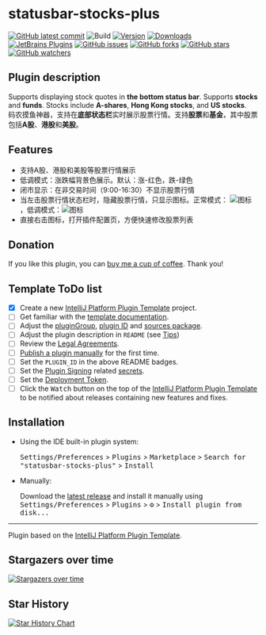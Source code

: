 # statusbar-stocks-plus

[![GitHub latest commit](https://badgen.net/github/last-commit/hms58/statusbar-stocks-plus)](https://github.com/hms58/statusbar-stocks-plus/commit/)
![Build](https://github.com/hms58/statusbar-stocks-plus/workflows/Build/badge.svg)
[![Version](https://img.shields.io/jetbrains/plugin/v/27234-statusbar-stocks-plus.svg)](https://plugins.jetbrains.com/plugin/27234-statusbar-stocks-plus)
[![Downloads](https://img.shields.io/jetbrains/plugin/d/27234-statusbar-stocks-plus.svg)](https://plugins.jetbrains.com/plugin/27234-statusbar-stocks-plus)
[![JetBrains Plugins](https://img.shields.io/jetbrains/plugin/r/rating/27234-statusbar-stocks-plus)](https://plugins.jetbrains.com/plugin/27234-statusbar-stocks-plus.svg)
[![GitHub issues](https://img.shields.io/github/issues/hms58/statusbar-stocks-plus.svg)](https://github.com/hms58/statusbar-stocks-plus/issues/)
[![GitHub forks](https://img.shields.io/github/forks/hms58/statusbar-stocks-plus.svg?style=social&label=Fork&maxAge=2592000)](https://github.com/hms58/statusbar-stocks-plus/network/)
[![GitHub stars](https://img.shields.io/github/stars/hms58/statusbar-stocks-plus.svg?style=social&label=Star&maxAge=2592000)](https://github.com/hms58/statusbar-stocks-plus/stargazers/)
[![GitHub watchers](https://img.shields.io/github/watchers/hms58/statusbar-stocks-plus.svg?style=social&label=Watch&maxAge=2592000)](https://github.com/hms58/statusbar-stocks-plus/watchers/)

## Plugin description
<!-- Plugin description -->

<div>
    <p>
      Supports displaying stock quotes in <b>the bottom status bar</b>.
      Supports <b>stocks</b> and <b>funds</b>. Stocks include <b>A-shares</b>, <b>Hong Kong stocks</b>, and <b>US stocks</b>.<br>
      码农摸鱼神器，支持在<b>底部状态栏</b>实时展示股票行情。支持<b>股票</b>和<b>基金</b>，其中股票包括<b>A股</b>、<b>港股</b>和<b>美股</b>。
    </p>
    <h2>Features</h2>
    <ul>
        <li>支持A股、港股和美股等股票行情展示</li>
        <li>低调模式：涨跌幅背景色展示。默认：涨-红色，跌-绿色</li>
        <li>闭市显示：在非交易时间（9:00-16:30）不显示股票行情</li>
        <li>当左击股票行情状态栏时，隐藏股票行情，只显示图标。正常模式：
            <img src="https://cdn.jsdelivr.net/gh/hms58/statusbar-stocks-plus@main/src/main/resources/icons/toggle.png" alt="图标">，低调模式：<img src="https://cdn.jsdelivr.net/gh/hms58/statusbar-stocks-plus@main/src/main/resources/icons/toggle_low.svg" alt="图标">
        </li>
        <li>直接右击图标，打开插件配置页，方便快速修改股票列表</li>
    </ul>
    <h2>Donation</h2>
    <p>If you like this plugin, you can <a href="https://ifdian.net/order/create?user_id=af5669aafee611ef988f5254001e7c00&remark=&affiliate_code=" target="_blank">buy me a cup of coffee</a>. Thank you!</p>
</div>

<!-- Plugin description end -->

## Template ToDo list
- [x] Create a new [IntelliJ Platform Plugin Template][template] project.
- [ ] Get familiar with the [template documentation][template].
- [ ] Adjust the [pluginGroup](./gradle.properties), [plugin ID](./src/main/resources/META-INF/plugin.xml) and [sources package](./src/main/kotlin).
- [ ] Adjust the plugin description in `README` (see [Tips][docs:plugin-description])
- [ ] Review the [Legal Agreements](https://plugins.jetbrains.com/docs/marketplace/legal-agreements.html?from=IJPluginTemplate).
- [ ] [Publish a plugin manually](https://plugins.jetbrains.com/docs/intellij/publishing-plugin.html?from=IJPluginTemplate) for the first time.
- [ ] Set the `PLUGIN_ID` in the above README badges.
- [ ] Set the [Plugin Signing](https://plugins.jetbrains.com/docs/intellij/plugin-signing.html?from=IJPluginTemplate) related [secrets](https://github.com/JetBrains/intellij-platform-plugin-template#environment-variables).
- [ ] Set the [Deployment Token](https://plugins.jetbrains.com/docs/marketplace/plugin-upload.html?from=IJPluginTemplate).
- [ ] Click the <kbd>Watch</kbd> button on the top of the [IntelliJ Platform Plugin Template][template] to be notified about releases containing new features and fixes.

## Installation

- Using the IDE built-in plugin system:

  <kbd>Settings/Preferences</kbd> > <kbd>Plugins</kbd> > <kbd>Marketplace</kbd> > <kbd>Search for "statusbar-stocks-plus"</kbd> >
  <kbd>Install</kbd>

- Manually:

  Download the [latest release](https://github.com/hms58/statusbar-stocks-plus/releases/latest) and install it manually using
  <kbd>Settings/Preferences</kbd> > <kbd>Plugins</kbd> > <kbd>⚙️</kbd> > <kbd>Install plugin from disk...</kbd>


---
Plugin based on the [IntelliJ Platform Plugin Template][template].

[template]: https://github.com/JetBrains/intellij-platform-plugin-template
[docs:plugin-description]: https://plugins.jetbrains.com/docs/intellij/plugin-user-experience.html#plugin-description-and-presentation

## Stargazers over time

[![Stargazers over time](https://starchart.cc/hms58/statusbar-stocks-plus.svg)](https://starchart.cc/hms58/statusbar-stocks-plus)

## Star History

[![Star History Chart](https://api.star-history.com/svg?repos=hms58/statusbar-stocks-plus&type=Date)](https://star-history.com/#hms58/statusbar-stocks-plus&Date)
